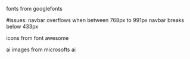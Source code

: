 fonts from googlefonts

#issues: 
navbar overflows when between 768px to 991px
navbar breaks below 433px

icons from font awesome

ai images from microsofts ai